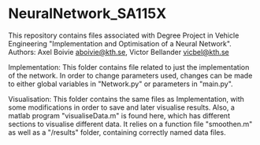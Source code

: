 # NeuralNetwork_SA115X
This repository contains files associated with Degree Project in Vehicle Engineering "Implementation and Optimisation of a Neural Network".
Authors: Axel Boivie <aboivie@kth.se>, Victor Bellander <vicbel@kth.se>

Implementation: This folder contains file related to just the implementation of the network. In order to change parameters used, changes can be made to either global variables in "Network.py" or parameters in "main.py".

Visualisation: This folder contains the same files as Implementation, with some modifications in order to save and later visualise results. Also, a matlab program "visualiseData.m" is found here, which has different sections to visualise different data. It relies on a function file "smoothen.m" as well as a "/results" folder, containing correctly named data files. 
